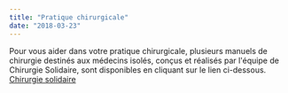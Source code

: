 ```yaml
---
title: "Pratique chirurgicale"
date: "2018-03-23"
---
```


Pour vous aider dans votre pratique chirurgicale, plusieurs manuels de chirurgie destinés aux médecins isolés, conçus et réalisés par l'équipe de Chirurgie Solidaire, sont disponibles en cliquant sur le lien ci-dessous.  
<a href="https://www.chirurgie-solidaire.com/untitled-c1opu" target="_blank" rel="noopener">Chirurgie solidaire</a>
